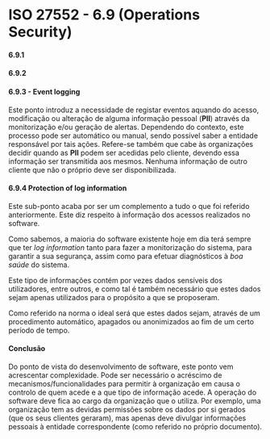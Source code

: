 # ISO 27552 - 6.9 (Operations Security)

#### 6.9.1

#### 6.9.2

#### 6.9.3 - Event logging
Este ponto introduz a necessidade de registar eventos aquando do acesso, modificação ou alteração de alguma informação pessoal (**PII**) através da monitorização e/ou geração de alertas. Dependendo do contexto, este processo pode ser automático ou manual, sendo possível saber a entidade responsável por tais ações. Refere-se também que cabe às organizações decidir quando as **PII** podem ser acedidas pelo cliente, devendo essa informação ser transmitida aos mesmos. Nenhuma informação de outro cliente que não o próprio deve ser disponibilizada.


#### 6.9.4 Protection of log information

Este sub-ponto acaba por ser um complemento a tudo o que foi referido anteriormente. Este diz respeito à informação dos acessos realizados no software. 

Como sabemos, a maioria do software existente hoje em dia terá sempre que ter *log information* tanto para fazer a monitorização do sistema, para garantir a sua segurança, assim como para efetuar diagnósticos à *boa saúde* do sistema.

Este tipo de informações contém por vezes dados sensíveis dos utilizadores, entre outros, e como tal é também necessário que estes dados sejam apenas utilizados para o propósito a que se proposeram.

Como referido na norma o ideal será que estes dados sejam, através de um procedimento automático, apagados ou anonimizados ao fim de um certo período de tempo.

#### Conclusão 
Do ponto de vista do desenvolvimento de software, este ponto vem acrescentar complexidade. Pode ser necessário o acréscimo de mecanismos/funcionalidades para permitir à organização em causa o controlo de quem acede e a que tipo de informação acede.
A operação do software deve fica ao cargo da organização que o utiliza. Por exemplo, uma organização tem as devidas permissões sobre os dados por si gerados (que os seus clientes geraram), mas apenas deve divulgar informações pessoais à entidade correspondente (como referido no próprio documento).
